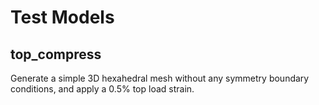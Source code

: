 Test Models
===========

top_compress
------------
Generate a simple 3D hexahedral mesh without any symmetry boundary conditions,
and apply a 0.5% top load strain.
